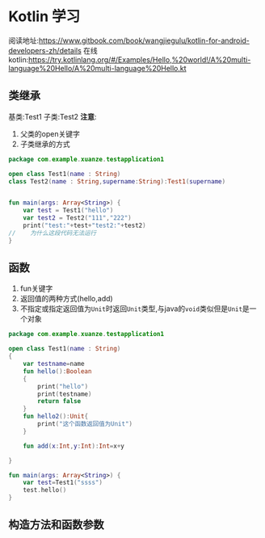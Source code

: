 # Kotlin 学习

阅读地址:<https://www.gitbook.com/book/wangjiegulu/kotlin-for-android-developers-zh/details>
在线kotlin:<https://try.kotlinlang.org/#/Examples/Hello,%20world!/A%20multi-language%20Hello/A%20multi-language%20Hello.kt>

## 类继承

基类:Test1
子类:Test2
**注意**:

1. 父类的open关键字
2. 子类继承的方式

```Kotlin
package com.example.xuanze.testapplication1

open class Test1(name : String)
class Test2(name : String,supername:String):Test1(supername)


fun main(args: Array<String>) {
    var test = Test1("hello")
    var test2 = Test2("111","222")
    print("test:"+test+"test2:"+test2)
//    为什么这段代码无法运行
}
```

## 函数

1. fun关键字
2. 返回值的两种方式(hello,add)
3. 不指定或指定返回值为`Unit`时返回`Unit`类型,与java的`void`类似但是`Unit`是一个对象

```kotlin
package com.example.xuanze.testapplication1

open class Test1(name : String)
{
    var testname=name
    fun hello():Boolean
    {
        print("hello")
        print(testname)
        return false
    }
    fun hello2():Unit{
        print("这个函数返回值为Unit")
    }

    fun add(x:Int,y:Int):Int=x+y

}

fun main(args: Array<String>) {
    var test=Test1("ssss")
    test.hello()
}
```

## 构造方法和函数参数
